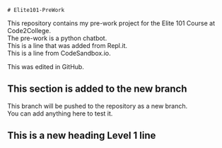     # Elite101-PreWork

This repository contains my pre-work project for the Elite 101 Course at Code2College.<br/>
The pre-work is a python chatbot.<br/>
This is a line that was added from Repl.it.<br/>
This is a line from CodeSandbox.io.

This was edited in GitHub.

## This section is added to the new branch

This branch will be pushed to the repository as a new branch.<br/>
You can add anything here to test it.

## This is a new heading Level 1 line
